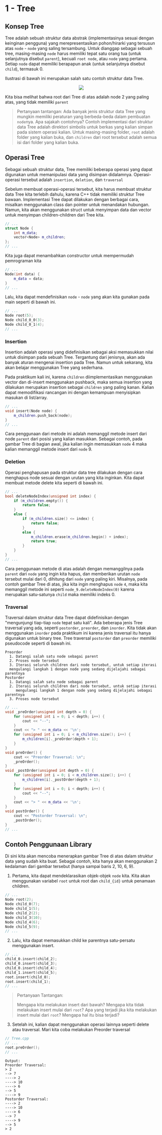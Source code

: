 # 1 - Tree

## Konsep Tree

Tree adalah sebuah struktur data abstrak (implementasinya sesuai dengan keinginan pengguna) yang merepresentasikan pohon/hirarki yang tersusun atas `node` - `node` yang saling tersambung. Untuk dianggap sebagai sebuah tree, masing-masing `node` harus memiliki tepat satu orang tua (untuk selanjutnya disebut `parent`), kecuali `root node`, atau `node` yang pertama. Setiap `node` dapat memiliki berapapun anak (untuk selanjutnya disebut `child`), termasuk 0.

Ilustrasi di bawah ini merupakan salah satu contoh struktur data Tree.

<div align="center">

![](https://upload.wikimedia.org/wikipedia/commons/thumb/5/5f/Tree_%28computer_science%29.svg/421px-Tree_%28computer_science%29.svg.png)

</div>

Kita bisa melihat bahwa root dari Tree di atas adalah node 2 yang paling atas, yang tidak memiliki `parent`

> Pertanyaan tantangan: Ada banyak jenis struktur data Tree yang mungkin memiliki peraturan yang berbeda-beda dalam pembuatan `node`nya. Apa sajakah contohnya?
Contoh implementasi dari struktur data Tree adalah direktori simbolis untuk berkas yang kalian simpan pada sistem operasi kalian. Untuk masing-masing folder, `root` adalah folder yang kalian buka, dan `children` dari root tersebut adalah semua isi dari folder yang kalian buka.

## Operasi Tree

Sebagai sebuah struktur data, Tree memiliki beberapa operasi yang dapat digunakan untuk memanipulasi data yang disimpan didalamnya. Operasi-operasi tersebut adalah `insertion`, `deletion`, dan `traversal`

Sebelum membuat operasi-operasi tersebut, kita harus membuat struktur data Tree kita terlebih dahulu, karena C++ tidak memiliki struktur Tree bawaan. Implementasi Tree dapat dilakukan dengan berbagai cara, misalkan menggunakan class dan pointer untuk menandakan hubungan. Namun, kita akan menggunakan struct untuk menyimpan data dan vector untuk menyimpan children-children dari Tree kita.

```cpp
// ...
struct Node {
    int m_data;
    vector<Node> m_children;
};
// ...
```

Kita juga dapat menambahkan constructor untuk mempermudah pemrograman kita

```cpp
// ...
Node(int data) {
    m_data = data;
}
// ...
```

Lalu, kita dapat mendefinisikan `node` - `node` yang akan kita gunakan pada main seperti di bawah ini.

```cpp
// ...
Node root(5);
Node child_0_0(3);
Node child_0_1(4);
// ...
```

### Insertion

Insertion adalah operasi yang didefinisikan sebagai aksi memasukkan nilai untuk disimpan pada sebuah Tree. Tergantung dari jenisnya, akan ada banyak aturan mengenai insertion pada Tree. Namun untuk sekarang, kita akan belajar menggunakan Tree yang sederhana.

Pada praktikum kali ini, karena `children` diimplementasikan menggunakan vector dan di-insert menggunakan pushback, maka semua insertion yang dilakukan merupakan insertion sebagai `children` yang paling kanan. Kalian dapat memodifikasi rancangan ini dengan kemampuan menyisipkan masukan di list/array.

```cpp
// ...
void insert(Node node) {
    m_children.push_back(node);
}
// ...
```

Cara penggunaan dari metode ini adalah memanggil metode insert dari node `parent` dari posisi yang kalian masukkan. Sebagai contoh, pada gambar Tree di bagian awal, jika kalian ingin memasukkan `node` 4 maka kalian memanggil metode insert dari `node` 9.

### Deletion

Operasi penghapusan pada struktur data tree dilakukan dengan cara menghapus node sesuai dengan urutan yang kita inginkan. Kita dapat membuat metode delete kita seperti di bawah ini.

```cpp
// ...
bool deleteNodeIndex(unsigned int index) {
    if (m_children.empty()) {
        return false;
    }
    else {
        if (m_children.size() <= index) {
            return false;
        }
        else {
            m_children.erase(m_children.begin() + index);
            return true;
        }
    }
}
// ...
```

Cara penggunaan metode di atas adalah dengan memanggilnya pada `parent` dari `node` yang ingin kita hapus, dan memberikan urutan `node` tersebut mulai dari 0, dihitung dari `node` yang paling kiri. Misalnya, pada contoh gambar Tree di atas, jika kita ingin menghapus `node` `4`, maka kita memanggil metode ini seperti `node_9.deleteNodeIndex(0)` karena merupakan satu-satunya `child` maka memiliki indeks 0.

### Traversal

Traversal dalam struktur data Tree dapat didefinisikan dengan "mengunjungi tiap-tiap `node` tepat satu kali". Ada beberapa jenis Tree traversal yang ada, seperti `postorder`, `preorder`, dan `inorder`. Kita tidak akan menggunakan `inorder` pada praktikum ini karena jenis traversal itu hanya digunakan untuk binary tree. Tree traversal `postorder` dan `preorder` memiliki pseudocode seperti di bawah ini.

```
Preorder
  1. Datangi salah satu node sebagai parent
  2. Proses node tersebut
  3. Iterasi seluruh children dari node tersebut, untuk setiap iterasi
  mengulangi langkah 1 dengan node yang sedang dijelajahi sebagai parentnya
Postorder
  1. Datangi salah satu node sebagai parent
  2. Iterasi seluruh children dari node tersebut, untuk setiap iterasi
     mengulangi langkah 1 dengan node yang sedang dijelajahi sebagai parentnya
  3. Proses node tersebut
```


```cpp
// ...
void _preOrder(unsigned int depth = 0) {
    for (unsigned int i = 0; i < depth; i++) {
        cout << "--";
    }
    cout << "> " << m_data << '\n';
    for (unsigned int i = 0; i < m_children.size(); i++) {
        m_children[i]._preOrder(depth + 1);
    }
}
void preOrder() {
    cout << "Preorder Traversal: \n";
    _preOrder();
}
void _postOrder(unsigned int depth = 0) {
    for (unsigned int i = 0; i < m_children.size(); i++) {
        m_children[i]._postOrder(depth + 1);
    }
    for (unsigned int i = 0; i < depth; i++) {
        cout << "--";
    }
    cout << "> " << m_data << '\n';
}
void postOrder() {
    cout << "Postorder Traversal: \n";
    _postOrder();
}
// ...
```

## Contoh Penggunaan Library

Di sini kita akan mencoba menerapkan gambar Tree di atas dalam struktur data yang sudah kita buat. Sebagai contoh, kita hanya akan menggunakan 2 kedalaman dari gambar tersebut (hanya sampai baris 2, 10, 6, 9).

1. Pertama, kita dapat mendeklarasikan objek-objek `node` kita. Kita akan menggunakan variabel `root` untuk root dan `child_{id}` untuk penamaan children.

```cpp
// ...
Node root(2);
Node child_0(7);
Node child_1(5);
Node child_2(2);
Node child_3(10);
Node child_4(6);
Node child_5(9);
// ...
```

2. Lalu, kita dapat memasukkan child ke parentnya satu-persatu menggunakan insert.

```cpp
// ...
child_0.insert(child_2);
child_0.insert(child_3);
child_0.insert(child_4);
child_1.insert(child_5);
root.insert(child_0);
root.insert(child_1);
// ...
```

> Pertanyaan Tantangan:
>
> Mengapa kita melakukan insert dari bawah? Mengapa kita tidak melakukan insert mulai dari `root`? Apa yang terjadi jika kita melakukan insert mulai dari `root`? Mengapa hal itu bisa terjadi?
3. Setelah ini, kalian dapat menggunakan operasi lainnya seperti delete atau traversal. Mari kita coba melakukan Preorder traversal

```cpp
// Tree.cpp
// ...
root.preOrder();
// ...
```

```
Output:
Preorder Traversal:
> 2
--> 7
----> 2
----> 10
----> 6
--> 5
----> 9
Postorder Traversal:
----> 2
----> 10
----> 6
--> 7
----> 9
--> 5
> 2
```